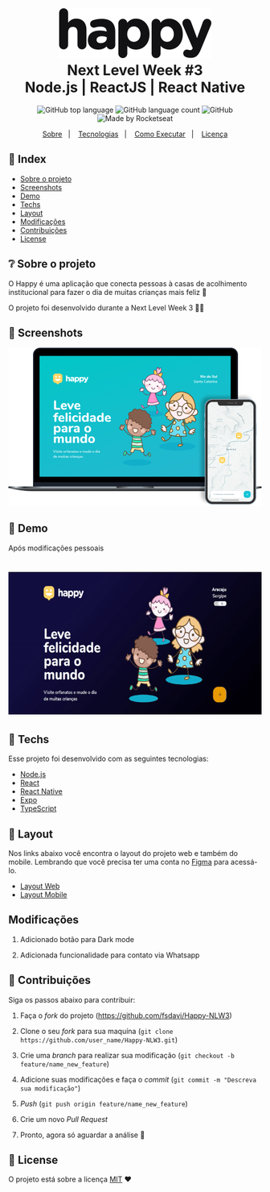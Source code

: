 <h1 align="center">
    <img alt="Happy" src=".github/Logo.svg" height="100px" />
    <br>Next Level Week #3<br/>
    Node.js | ReactJS | React Native
</h1>

<p align="center">
  <img alt="GitHub top language" src="https://img.shields.io/github/languages/top/fsdavi/Happy-NLW3?style=flat-square">
  <img alt="GitHub language count" src="https://img.shields.io/github/languages/count/fsdavi/Happy-NLW3?style=flat-square">
  <img alt="GitHub" src="https://img.shields.io/github/license/fsdavi/Happy-NLW3?style=flat-square"> 
  <img alt="Made by Rocketseat" src="https://img.shields.io/badge/made%20by-Rocketseat-%237519C1?style=flat-square"><br/>
</p>

<p align="center">
  <a href="#bookmark-sobre">Sobre</a>&nbsp;&nbsp;&nbsp;|&nbsp;&nbsp;&nbsp;
  <a href="#rocket-tecnologias">Tecnologias</a>&nbsp;&nbsp;&nbsp;|&nbsp;&nbsp;&nbsp;
  <a href="#boom-como-executar">Como Executar</a>&nbsp;&nbsp;&nbsp;|&nbsp;&nbsp;&nbsp;
  <a href="#memo-licença">Licença</a>
</p>

## 📌 Index

- [Sobre o projeto](#-sobre-o-projeto)
- [Screenshots](#-screenshots)
- [Demo](#-demo)
- [Techs](#-techs)
- [Layout](#-layout)
- [Modificações](#-modificações)
- [Contribuições](#-contribuições)
- [License](#-license)

## ❔ Sobre o projeto

O Happy é uma aplicação que conecta pessoas à casas de acolhimento institucional para fazer o dia de muitas crianças mais feliz 💜

O projeto foi desenvolvido durante a Next Level Week 3 💜🚀

## 📸 Screenshots
<img alt="Happy" src="./.github/happy.png">

## 📸 Demo 
Após modificações pessoais
<h1 align="center">
    <img alt="Happy" src="./.github/happy.gif">
 </h1>

## 🚀 Techs
Esse projeto foi desenvolvido com as seguintes tecnologias:

- [Node.js](https://nodejs.org/en/)
- [React](https://reactjs.org)
- [React Native](https://facebook.github.io/react-native/)
- [Expo](https://expo.io/)
- [TypeScript](https://www.typescriptlang.org/)

## 🔖 Layout

Nos links abaixo você encontra o layout do projeto web e também do mobile. Lembrando que você precisa ter uma conta no [Figma](http://figma.com/) para acessá-lo.

- [Layout Web](https://www.figma.com/file/mDEbnoojksG4w8sOxmudh3/Happy-Web)
- [Layout Mobile](https://www.figma.com/file/X27FfVxAgy9f5IFa7ONlph/Happy-Mobile)

## Modificações

1. Adicionado botão para Dark mode

2. Adicionada funcionalidade para contato via Whatsapp

## 🤝 Contribuições

Siga os passos abaixo para contribuir:

1. Faça o *fork* do projeto (<https://github.com/fsdavi/Happy-NLW3>)

2. Clone o seu *fork* para sua maquína (`git clone https://github.com/user_name/Happy-NLW3.git`)

3. Crie uma *branch* para realizar sua modificação (`git checkout -b feature/name_new_feature`)

4. Adicione suas modificações e faça o *commit* (`git commit -m "Descreva sua modificação"`)

5. *Push* (`git push origin feature/name_new_feature`)

6. Crie um novo *Pull Request*

7. Pronto, agora só aguardar a análise 🚀 


## 📜 License

O projeto está sobre a licença [MIT](./LICENSE) ❤️ 
